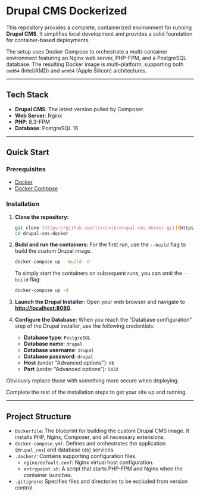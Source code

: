 # Drupal CMS Dockerized

This repository provides a complete, containerized environment for running **Drupal CMS**. It simplifies local development and provides a solid foundation for container-based deployments.

The setup uses Docker Compose to orchestrate a multi-container environment featuring an Nginx web server, PHP-FPM, and a PostgreSQL database. The resulting Docker image is multi-platform, supporting both `amd64` (Intel/AMD) and `arm64` (Apple Silicon) architectures.

---
## Tech Stack

* **Drupal CMS**: The latest version pulled by Composer.
* **Web Server**: Nginx
* **PHP**: 8.3-FPM
* **Database**: PostgreSQL 16

---
## Quick Start

### Prerequisites

* [Docker](https://docs.docker.com/get-docker/)
* [Docker Compose](https://docs.docker.com/compose/install/)

### Installation

1.  **Clone the repository:**
    ```bash
    git clone [https://github.com/ttrelvik/drupal-cms-docker.git](https://github.com/ttrelvik/drupal-cms-docker.git)
    cd drupal-cms-docker
    ```

2.  **Build and run the containers:**
    For the first run, use the `--build` flag to build the custom Drupal image.
    ```bash
    docker-compose up --build -d
    ```
    To simply start the containers on subsequent runs, you can omit the `--build` flag:
    ```bash
    docker-compose up -d
    ```

3.  **Launch the Drupal Installer:**
    Open your web browser and navigate to **[http://localhost:8080](http://localhost:8080)**.

4.  **Configure the Database:**
    When you reach the "Database configuration" step of the Drupal installer, use the following credentials:
    * **Database type**: `PostgreSQL`
    * **Database name**: `drupal`
    * **Database username**: `drupal`
    * **Database password**: `drupal`
    * **Host** (under "Advanced options"): `db`
    * **Port** (under "Advanced options"): `5432`

Obviously replace those with something more secure when deploying.

Complete the rest of the installation steps to get your site up and running.

---
## Project Structure

* `Dockerfile`: The blueprint for building the custom Drupal CMS image. It installs PHP, Nginx, Composer, and all necessary extensions.
* `docker-compose.yml`: Defines and orchestrates the application (`drupal_cms`) and database (`db`) services.
* `.docker/`: Contains supporting configuration files.
    * `nginx/default.conf`: Nginx virtual host configuration.
    * `entrypoint.sh`: A script that starts PHP-FPM and Nginx when the container launches.
* `.gitignore`: Specifies files and directories to be excluded from version control.